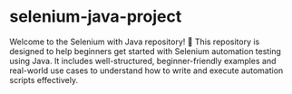 # selenium-java-project
Welcome to the Selenium with Java repository! 🚀 This repository is designed to help beginners get started with Selenium automation testing using Java. It includes well-structured, beginner-friendly examples and real-world use cases to understand how to write and execute automation scripts effectively.
